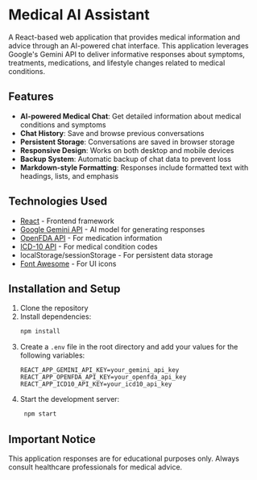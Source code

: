 # Medical AI Assistant

A React-based web application that provides medical information and advice through an AI-powered chat interface. This application leverages Google's Gemini API to deliver informative responses about symptoms, treatments, medications, and lifestyle changes related to medical conditions.

## Features

- **AI-powered Medical Chat**: Get detailed information about medical conditions and symptoms
- **Chat History**: Save and browse previous conversations
- **Persistent Storage**: Conversations are saved in browser storage
- **Responsive Design**: Works on both desktop and mobile devices
- **Backup System**: Automatic backup of chat data to prevent loss
- **Markdown-style Formatting**: Responses include formatted text with headings, lists, and emphasis

## Technologies Used

- [React](https://reactjs.org/) - Frontend framework
- [Google Gemini API](https://ai.google.dev/) - AI model for generating responses
- [OpenFDA API](https://api.fda.gov/) - For medication information
- [ICD-10 API](https://www.icd10api.com/) - For medical condition codes
- localStorage/sessionStorage - For persistent data storage
- [Font Awesome](https://fontawesome.com/) - For UI icons

## Installation and Setup

1. Clone the repository
2. Install dependencies:
   ```bash
   npm install
   ```
3. Create a `.env` file in the root directory and add your values for the following variables:
   ```env
   REACT_APP_GEMINI_API_KEY=your_gemini_api_key
   REACT_APP_OPENFDA_API_KEY=your_openfda_api_key
   REACT_APP_ICD10_API_KEY=your_icd10_api_key
   ```
4. Start the development server:
   ```bash
    npm start
    ```

## Important Notice
This application responses are for educational purposes only. Always consult healthcare professionals for medical advice.